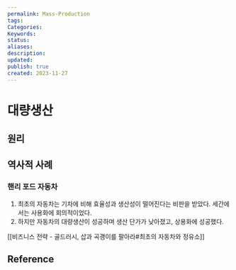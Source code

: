 ```yaml
---
permalink: Mass-Production
tags: 
Categories: 
Keywords: 
status: 
aliases: 
description: 
updated: 
publish: true
created: 2023-11-27
---
```



# 대량생산
## 원리


## 역사적 사례
### 핸리 포드 자동차
1. 최초의 자동차는 기차에 비해 효율성과 생산성이 떨어진다는 비판을 받았다. 세간에서는 사용화에 회의적이었다. 
2. 하지만 자동차의 대량생산이 성공하며 생산 단가가 낮아졌고, 상용화에 성공했다. 

[[비즈니스 전략 - 골드러시, 삽과 곡괭이를 팔아라#최초의 자동차와 정유소]]

## Reference